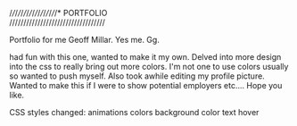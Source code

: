 /*/*/*/*/*/*/*/*/*/*/*/*/*/*/*/*/*
PORTFOLIO   
//////////////////////////////////

Portfolio for me Geoff Millar. Yes me. Gg. 

had fun with this one, wanted to make it my own. Delved into more design into the css to really bring out more colors. I'm not one to use colors usually so wanted to push myself.
Also took awhile editing my profile picture. Wanted to make this if I were to show potential employers etc.... Hope you like.

CSS styles changed:
animations 
colors
background color
text
hover
